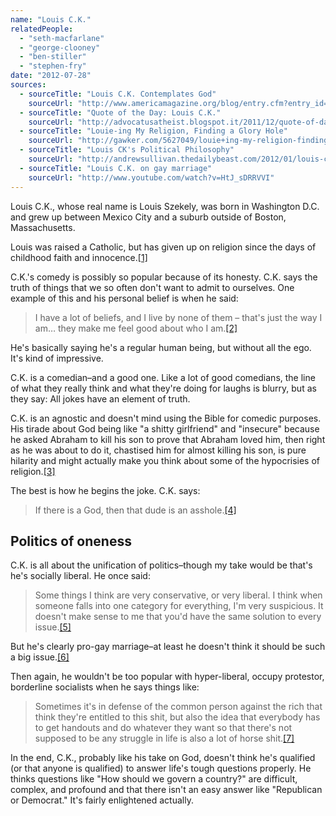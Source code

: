 ```yaml
---
name: "Louis C.K."
relatedPeople:
  - "seth-macfarlane"
  - "george-clooney"
  - "ben-stiller"
  - "stephen-fry"
date: "2012-07-28"
sources:
  - sourceTitle: "Louis C.K. Contemplates God"
    sourceUrl: "http://www.americamagazine.org/blog/entry.cfm?entry_id=3294"
  - sourceTitle: "Quote of the Day: Louis C.K."
    sourceUrl: "http://advocatusatheist.blogspot.it/2011/12/quote-of-day-louis-ck.html"
  - sourceTitle: "Louie-ing My Religion, Finding a Glory Hole"
    sourceUrl: "http://gawker.com/5627049/louie+ing-my-religion-finding-a-glory-hole"
  - sourceTitle: "Louis CK's Political Philosophy"
    sourceUrl: "http://andrewsullivan.thedailybeast.com/2012/01/louis-cks-political-philosophy.html"
  - sourceTitle: "Louis C.K. on gay marriage"
    sourceUrl: "http://www.youtube.com/watch?v=HtJ_sDRRVVI"
---
```


Louis C.K., whose real name is Louis Szekely, was born in Washington D.C. and grew up between Mexico City and a suburb outside of Boston, Massachusetts.

Louis was raised a Catholic, but has given up on religion since the days of childhood faith and innocence.<a class="source-citation" href="#http://www.americamagazine.org/blog/entry.cfm?entry_id=3294" title="Louis C.K. Contemplates God">[1]</a>

C.K.'s comedy is possibly so popular because of its honesty. C.K. says the truth of things that we so often don't want to admit to ourselves. One example of this and his personal belief is when he said:

>I have a lot of beliefs, and I live by none of them – that's just the way I am… they make me feel good about who I am.<a class="source-citation" href="#http://advocatusatheist.blogspot.it/2011/12/quote-of-day-louis-ck.html" title="Quote of the Day: Louis C.K.">[2]</a>

He's basically saying he's a regular human being, but without all the ego. It's kind of impressive.

C.K. is a comedian–and a good one. Like a lot of good comedians, the line of what they really think and what they're doing for laughs is blurry, but as they say: All jokes have an element of truth.

C.K. is an agnostic and doesn't mind using the Bible for comedic purposes. His tirade about God being like "a shitty girlfriend" and "insecure" because he asked Abraham to kill his son to prove that Abraham loved him, then right as he was about to do it, chastised him for almost killing his son, is pure hilarity and might actually make you think about some of the hypocrisies of religion.<a class="source-citation" href="#http://gawker.com/5627049/louie+ing-my-religion-finding-a-glory-hole" title="Louie-ing My Religion, Finding a Glory Hole">[3]</a>

The best is how he begins the joke. C.K. says:

>If there is a God, then that dude is an asshole.<a class="source-citation" href="#http://gawker.com/5627049/louie+ing-my-religion-finding-a-glory-hole" title="Louie-ing My Religion, Finding a Glory Hole">[4]</a>

## Politics of oneness

C.K. is all about the unification of politics–though my take would be that's he's socially liberal. He once said:

>Some things I think are very conservative, or very liberal. I think when someone falls into one category for everything, I'm very suspicious. It doesn't make sense to me that you'd have the same solution to every issue.<a class="source-citation" href="#http://andrewsullivan.thedailybeast.com/2012/01/louis-cks-political-philosophy.html" title="Louis CK&apos;s Political Philosophy">[5]</a>

But he's clearly pro-gay marriage–at least he doesn't think it should be such a big issue.<a class="source-citation" href="#http://www.youtube.com/watch?v=HtJ_sDRRVVI" title="Louis C.K. on gay marriage">[6]</a>

Then again, he wouldn't be too popular with hyper-liberal, occupy protestor, borderline socialists when he says things like:

>Sometimes it's in defense of the common person against the rich that think they're entitled to this shit, but also the idea that everybody has to get handouts and do whatever they want so that there's not supposed to be any struggle in life is also a lot of horse shit.<a class="source-citation" href="#http://andrewsullivan.thedailybeast.com/2012/01/louis-cks-political-philosophy.html" title="Louis CK&apos;s Political Philosophy">[7]</a>

In the end, C.K., probably like his take on God, doesn't think he's qualified (or that anyone is qualified) to answer life's tough questions properly. He thinks questions like "How should we govern a country?" are difficult, complex, and profound and that there isn't an easy answer like "Republican or Democrat." It's fairly enlightened actually.